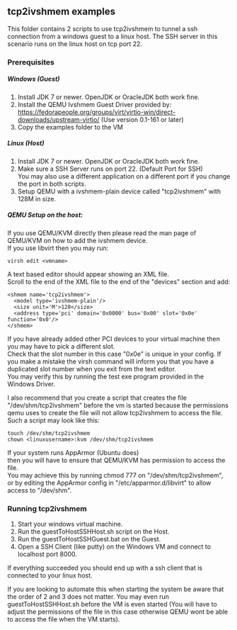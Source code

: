 ## tcp2ivshmem examples
This folder contains 2 scripts to use tcp2ivshmem to tunnel a ssh connection from a windows guest to a linux host.
The SSH server in this scenario runs on the linux host on tcp port 22.
### Prerequisites
##### Windows (Guest)
1. Install JDK 7 or newer. OpenJDK or OracleJDK both work fine.
2. Install the QEMU Ivshmem Guest Driver provided by:<br>
https://fedorapeople.org/groups/virt/virtio-win/direct-downloads/upstream-virtio/
(Use version 0.1-161 or later)
3. Copy the examples folder to the VM
##### Linux (Host)
1. Install JDK 7 or newer. OpenJDK or OracleJDK both work fine.
2. Make sure a SSH Server runs on port 22. (Default Port for SSH)<br>
   You may also use a different application on a different port if you change the port in both scripts.
3. Setup QEMU with a ivshmem-plain device called "tcp2ivshmem" with 128M in size.<br>

##### QEMU Setup on the host:
If you use QEMU/KVM directly then please read the man page of QEMU/KVM on how to add the ivshmem device.<br>
If you use libvirt then you may run:
````
virsh edit <vmname>
````
A text based editor should appear showing an XML file.<br>
Scroll to the end of the XML file to the end of the "devices" section and add:
````
<shmem name='tcp2ivshmem'>
  <model type='ivshmem-plain'/>
  <size unit='M'>128</size>
  <address type='pci' domain='0x0000' bus='0x00' slot='0x0e' function='0x0'/>
</shmem>
````
If you have already added other PCI devices to your virtual machine then you may have to pick a different slot.<br>
Check that the slot number in this case "0x0e" is unique in your config. If you make a mistake the virsh command
will inform you that you have a duplicated slot number when you exit from the text editor.<br>
You may verify this by running the test exe program provided in the Windows Driver.

I also recommend that you create a script that creates the file "/dev/shm/tcp2ivshmem" before the vm is started
because the permissions qemu uses to create the file will not allow tcp2ivshmem to access the file.<br>
Such a script may look like this:
````
touch /dev/shm/tcp2ivshmem
chown <linuxusername>:kvm /dev/shm/tcp2ivshmem
````
If your system runs AppArmor (Ubuntu does)<br> 
then you will have to ensure that QEMU/KVM has permission to access the file.<br>
You may achieve this by running chmod 777 on "/dev/shm/tcp2ivshmem",<br>
or by editing the AppArmor config in "/etc/apparmor.d/libvirt" to allow access to "/dev/shm".

### Running tcp2ivshmem
1. Start your windows virtual machine.
2. Run the guestToHostSSHHost.sh script on the Host.
3. Run the guestToHostSSHGuest.bat on the Guest.
4. Open a SSH Client (like putty) on the Windows VM and connect to localhost port 8000.

If everything succeeded you should end up with a ssh client that is connected to your linux host.<br>

If you are looking to automate this when starting the system be aware that the order of 2 and 3 does not matter.
You may even run guestToHostSSHHost.sh before the VM is even started 
(You will have to adjust the permissions of the file in this case otherwise 
QEMU wont be able to access the file when the VM starts).

